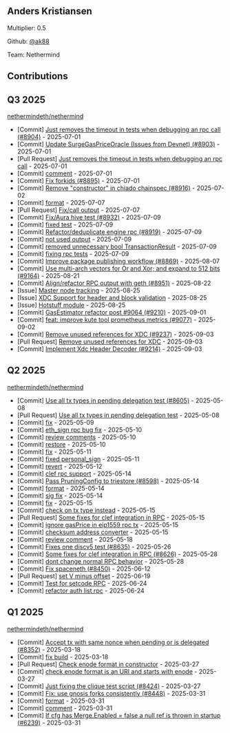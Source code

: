 
## Anders Kristiansen
Multiplier: 0.5

Github: [@ak88](https://github.com/ak88)

Team: Nethermind

## Contributions

## Q3 2025


[nethermindeth/nethermind](https://github.com/nethermindeth/nethermind)
* [Commit] [Just removes the timeout in tests when debugging an rpc call (#8904)](https://github.com/NethermindEth/nethermind/commit/408863a0f4ac5d67e2322d694a55ed251f592fc7) - 2025-07-01
* [Commit] [Update SurgeGasPriceOracle (Issues from Devnet) (#8903)](https://github.com/NethermindEth/nethermind/commit/6bf3edb653fcbd2bc9af2f4cc65e68861448f6fb) - 2025-07-01
* [Pull Request] [Just removes the timeout in tests when debugging an rpc call](https://github.com/NethermindEth/nethermind/pull/8904) - 2025-07-01
* [Commit] [comment](https://github.com/NethermindEth/nethermind/commit/56043e076133cdda09e9d65ee171b416ee4c575a) - 2025-07-01
* [Commit] [Fix forkids (#8895)](https://github.com/NethermindEth/nethermind/commit/a7af84ddfbba84c0ad00763dca06d656faabad96) - 2025-07-01
* [Commit] [Remove "constructor" in chiado chainspec (#8916)](https://github.com/NethermindEth/nethermind/commit/1b7b5b9f75f8d4ed69ec3256805c8dc244b34abd) - 2025-07-02
* [Commit] [format](https://github.com/NethermindEth/nethermind/commit/a8c92a921e1d4f5d411f052ea7d330a8fe1846e0) - 2025-07-07
* [Pull Request] [Fix/call output](https://github.com/NethermindEth/nethermind/pull/8951) - 2025-07-07
* [Commit] [Fix/Aura hive test (#8932)](https://github.com/NethermindEth/nethermind/commit/3d08d7cca49146962e76b6f3dee620005f9065a9) - 2025-07-09
* [Commit] [fixed test](https://github.com/NethermindEth/nethermind/commit/347044c96fc0368bde5b746526e8b500038a0884) - 2025-07-09
* [Commit] [Refactor/deduplicate engine rpc (#8919)](https://github.com/NethermindEth/nethermind/commit/d6a7203bccca767235c89ce968e5ff7884ce0a2b) - 2025-07-09
* [Commit] [not used output](https://github.com/NethermindEth/nethermind/commit/0c80379a50c4eff2e227fcf54933f91713c23cab) - 2025-07-09
* [Commit] [removed unnecessary bool TransactionResult](https://github.com/NethermindEth/nethermind/commit/2f041041808073751191ab0aa66c2185b6fda9bc) - 2025-07-09
* [Commit] [fixing rpc tests](https://github.com/NethermindEth/nethermind/commit/0e67b2ed2f82e68bc6a2e059ea8afb84f84d6fac) - 2025-07-09
* [Commit] [Improve package publishing workflow (#8869)](https://github.com/NethermindEth/nethermind/commit/8a1656f63997dc4d55ad020690e86b72821510b3) - 2025-08-07
* [Commit] [Use multi-arch vectors for Or and Xor; and expand to 512 bits (#9164)](https://github.com/NethermindEth/nethermind/commit/3f7224e99ae56986f012570b3b9bc8e25a2a7e68) - 2025-08-21
* [Commit] [Align/refactor RPC output with geth (#8951)](https://github.com/NethermindEth/nethermind/commit/350b468266c770cfc74a60423f73e8a6f4230aee) - 2025-08-22
* [Issue] [Master node tracking](https://github.com/NethermindEth/nethermind/issues/9202) - 2025-08-25
* [Issue] [XDC Support for header and block validation](https://github.com/NethermindEth/nethermind/issues/9201) - 2025-08-25
* [Issue] [Hotstuff module](https://github.com/NethermindEth/nethermind/issues/9200) - 2025-08-25
* [Commit] [GasEstimator refactor post #9064 (#9210)](https://github.com/NethermindEth/nethermind/commit/c11d141aa3731369c378f3d1e2e2fbf0ba8b16c0) - 2025-09-01
* [Commit] [feat: improve kute tool prometheus metrics (#9077)](https://github.com/NethermindEth/nethermind/commit/778f2d6c2f06921a3944fedbe5985a71da4e280a) - 2025-09-02
* [Commit] [Remove unused references for XDC (#9237)](https://github.com/NethermindEth/nethermind/commit/9adfeb6e7d5f6b5104c25f955554daa0a9e4c1cd) - 2025-09-03
* [Pull Request] [Remove unused references for XDC](https://github.com/NethermindEth/nethermind/pull/9237) - 2025-09-03
* [Commit] [Implement Xdc Header Decoder (#9214)](https://github.com/NethermindEth/nethermind/commit/2d922a0712b225f2c7930c0b3f7f754dcd816490) - 2025-09-03
## Q2 2025


[nethermindeth/nethermind](https://github.com/nethermindeth/nethermind)
* [Commit] [Use all tx types in pending delegation test (#8605)](https://github.com/NethermindEth/nethermind/commit/ff9befb53f12daa62c424f28bef29fc263fa9481) - 2025-05-08
* [Pull Request] [Use all tx types in pending delegation test](https://github.com/NethermindEth/nethermind/pull/8605) - 2025-05-08
* [Commit] [fix](https://github.com/NethermindEth/nethermind/commit/72b4d2d20dcfee44e923df94ae3b528ceaad008a) - 2025-05-09
* [Commit] [eth_sign rpc bug fix](https://github.com/NethermindEth/nethermind/commit/55de47f8bc3c6fee3a6843854569871cda79fa4e) - 2025-05-10
* [Commit] [review comments](https://github.com/NethermindEth/nethermind/commit/75baa734074d52160e360d7928293d968d5e6176) - 2025-05-10
* [Commit] [restore](https://github.com/NethermindEth/nethermind/commit/9d399e12c36ce6d3536dd03f35590daa93e91add) - 2025-05-10
* [Commit] [fix](https://github.com/NethermindEth/nethermind/commit/8a1031581915afda821f493cdad33327b29b1b07) - 2025-05-11
* [Commit] [fixed personal_sign](https://github.com/NethermindEth/nethermind/commit/8d070276dbfe4102ae0de7e90ac5629fe6d36d66) - 2025-05-11
* [Commit] [revert](https://github.com/NethermindEth/nethermind/commit/1c819082539c6a8323f2bb633f169c7a7f781627) - 2025-05-12
* [Commit] [clef rpc support](https://github.com/NethermindEth/nethermind/commit/a5df77a2dfd9fc7a02bf970ee227f5303b09ae01) - 2025-05-14
* [Commit] [Pass PruningConfig to triestore (#8598)](https://github.com/NethermindEth/nethermind/commit/e17b3eaef02428f1cfddf7e1345d7f0b9a4f636b) - 2025-05-14
* [Commit] [format](https://github.com/NethermindEth/nethermind/commit/dd234fe1ae32e816051ba13a3fb9da54a4112c01) - 2025-05-14
* [Commit] [sig fix](https://github.com/NethermindEth/nethermind/commit/7e4ec1c7efc9a8879cfad48b32c7c52b7c7864c6) - 2025-05-14
* [Commit] [fix](https://github.com/NethermindEth/nethermind/commit/e885ea4cf774e14947a015c16ba852b9fea91319) - 2025-05-15
* [Commit] [check on tx type instead](https://github.com/NethermindEth/nethermind/commit/d357065a6bfe6154e1d81a991dac55049193678d) - 2025-05-15
* [Pull Request] [Some fixes for clef integration in RPC](https://github.com/NethermindEth/nethermind/pull/8626) - 2025-05-15
* [Commit] [ignore gasPrice in eip1559 rpc tx](https://github.com/NethermindEth/nethermind/commit/fc9b0121c9dda8ae64f2751834f3b492458c8b86) - 2025-05-15
* [Commit] [checksum address converter](https://github.com/NethermindEth/nethermind/commit/41370ae6df4bf7f32fcddef1778d9b45f66bdf37) - 2025-05-15
* [Commit] [review comment](https://github.com/NethermindEth/nethermind/commit/001cbf0eaabf28599f3f406c6f7ff2c77949859e) - 2025-05-18
* [Commit] [Fixes one discv5 test (#8635)](https://github.com/NethermindEth/nethermind/commit/e4a5f6a909f749fe86c3c3d0a0b05656595efc2b) - 2025-05-26
* [Commit] [Some fixes for clef integration in RPC (#8626)](https://github.com/NethermindEth/nethermind/commit/9c25753baa81fb5a0d3d307c7ab00c769ce92a04) - 2025-05-28
* [Commit] [dont change normal RPC behavior](https://github.com/NethermindEth/nethermind/commit/9edd3c16d3413d93910a6b248cfb441bd6e1b286) - 2025-05-28
* [Commit] [Fix spaceneth (#8450)](https://github.com/NethermindEth/nethermind/commit/cec9a8bad0155e120cc1ec174d79666abdd2b7cc) - 2025-06-12
* [Pull Request] [set V minus offset](https://github.com/NethermindEth/nethermind/pull/8809) - 2025-06-19
* [Commit] [Test for setcode RPC](https://github.com/NethermindEth/nethermind/commit/d2dad9041618084aac7bdffc0f40c5dfc29d4ccd) - 2025-06-24
* [Commit] [refactor auth list rpc](https://github.com/NethermindEth/nethermind/commit/a98e9c4d28a63b2f2dd18f22be3704023e91766b) - 2025-06-24
## Q1 2025

[nethermindeth/nethermind](https://github.com/nethermindeth/nethermind)
* [Commit] [Accept tx with same nonce when pending or is delegated (#8352)](https://github.com/NethermindEth/nethermind/commit/fd7a08b6b851a8200a25687534433ddf1915be73) - 2025-03-18
* [Commit] [fix build](https://github.com/NethermindEth/nethermind/commit/8dfd2326a9fff7e7ec04648396f4d0640f677993) - 2025-03-18
* [Pull Request] [Check enode format in constructor](https://github.com/NethermindEth/nethermind/pull/8434) - 2025-03-27
* [Commit] [check enode format is an URI and starts with enode](https://github.com/NethermindEth/nethermind/commit/5dc4ee0fc7cd7dbd6bdf19065da22b98ab9fa052) - 2025-03-27
* [Commit] [Just fixing the clique test script (#8424)](https://github.com/NethermindEth/nethermind/commit/ab026e9effad429ff2cfa1a0c858a9c105ea7a9c) - 2025-03-27
* [Commit] [Fix: use gnosis forks consistently (#8448)](https://github.com/NethermindEth/nethermind/commit/162aefc787622073a2387fcf263408a083443f95) - 2025-03-31
* [Commit] [format](https://github.com/NethermindEth/nethermind/commit/40fc0502506f08cd511a351ed9a5d9e52586d879) - 2025-03-31
* [Commit] [comment](https://github.com/NethermindEth/nethermind/commit/1d0fb7c9134bc5ad5ac2eca71a166bbe92c9f8fb) - 2025-03-31
* [Commit] [If cfg has Merge.Enabled = false a null ref is thrown in startup (#6239)](https://github.com/NethermindEth/nethermind/commit/30402ac53e69af5754c4711cecf78d1f114b784c) - 2025-03-31
